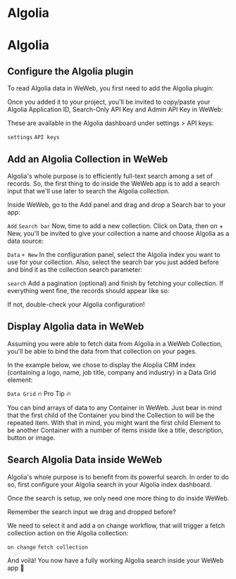# Algolia ​


# Algolia ​


## Configure the Algolia plugin ​

To read Algolia data in WeWeb, you first need to add the Algolia plugin: 

Once you added it to your project, you'll be invited to copy/paste your Algolia Application ID, Search-Only API Key and Admin API Key in WeWeb: 

These are available in the Algolia dashboard under settings > API keys: 

`settings`
`API keys`

## Add an Algolia Collection in WeWeb ​

Algolia's whole purpose is to efficiently full-text search among a set of records. So, the first thing to do inside the WeWeb app is to add a search input that we'll use later to search the Algolia collection.

Inside WeWeb, go to the Add panel and drag and drop a Search bar to your app: 

`Add`
`Search bar`
Now, time to add a new collection. Click on Data, then on + New, you'll be invited to give your collection a name and choose Algolia as a data source: 

`Data`
`+ New`
In the configuration panel, select the Algolia index you want to use for your collection. Also, select the search bar you just added before and bind it as the collection search parameter: 

`search`
Add a pagination (optional) and finish by fetching your collection. If everything went fine, the records should appear like so: 

If not, double-check your Algolia configuration!


## Display Algolia data in WeWeb ​

Assuming you were able to fetch data from Algolia in a WeWeb Collection, you'll be able to bind the data from that collection on your pages.

In the example below, we chose to display the Aloplia CRM index (containing a logo, name, job title, company and industry) in a Data Grid element: 

`Data Grid`
🔥 Pro Tip 🔥

You can bind arrays of data to any Container in WeWeb. Just bear in mind that the first child of the Container you bind the Collection to will be the repeated item. With that in mind, you might want the first child Element to be another Container with a number of items inside like a title, description, button or image.


## Search Algolia Data inside WeWeb ​

Algolia's whole purpose is to benefit from its powerful search. In order to do so, first configure your Algolia search in your Algolia index dashboard.

Once the search is setup, we only need one more thing to do inside WeWeb.

Remember the search input we drag and dropped before?



We need to select it and add a on change workflow, that will trigger a fetch collection action on the Algolia collection:

`on change`
`fetch collection`


And voilà! You now have a fully working Algolia search inside your WeWeb app 👏



